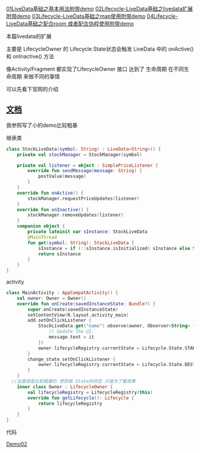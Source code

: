 [01LiveData基础之基本用法附带demo](https://github.com/yuanweiwork/liveDataDemo/blob/master/blog/01Lifecycle-LiveData%E5%9F%BA%E7%A1%80%E4%B9%8B%E5%9F%BA%E6%9C%AC%E7%94%A8%E6%B3%95%E9%99%84%E5%B8%A6demo.md)
[02Lifecycle-LiveData基础之livedata扩展附带demo](https://github.com/yuanweiwork/liveDataDemo/blob/master/blog/02Lifecycle-LiveData%E5%9F%BA%E7%A1%80%E4%B9%8B%E8%87%AA%E5%AE%9A%E4%B9%89livedata%E9%99%84%E5%B8%A6demo.md)
[03Lifecycle-LiveData基础之map使用附带demo](https://github.com/yuanweiwork/liveDataDemo/blob/master/blog/03Lifecycle-LiveData%E5%9F%BA%E7%A1%80%E4%B9%8Bmap%E4%BD%BF%E7%94%A8%E9%99%84%E5%B8%A6demo.md)
[04Lifecycle-LiveData基础之配合room 或者配合协程使用附带demo](https://github.com/yuanweiwork/liveDataDemo/blob/master/blog/04Lifecycle-LiveData%E5%9F%BA%E7%A1%80%E4%B9%8B%E9%85%8D%E5%90%88room%20%E6%88%96%E8%80%85%E9%85%8D%E5%90%88%E5%8D%8F%E7%A8%8B%E4%BD%BF%E7%94%A8%E9%99%84%E5%B8%A6demo.md)

本篇livedata的扩展

主要是 LifecycleOwner 的 Lifecycle.State状态会触发 LiveData 中的 onActive() 和 onInactive() 方法  

像Activity/Fragment 都实现了LifecycleOwner 接口   达到了 生命周期 在不同生命周期 来做不同的事情 

可以先看下官网的介绍 

## [文档](https://developer.android.google.cn/topic/libraries/architecture/livedata?hl=zh_cn#extend_livedata)

我参照写了小的demo比较粗暴

继承类

```kotlin
class StockLiveData(symbol: String) : LiveData<String>() {
    private val stockManager = StockManager(symbol)

    private val listener = object : SimplePriceListener {
        override fun sendMessage(message: String) {
            postValue(message)
        }
    }
    override fun onActive() {
        stockManager.requestPriceUpdates(listener)
    }
    override fun onInactive() {
        stockManager.removeUpdates(listener)
    }
    companion object {
        private lateinit var sInstance: StockLiveData
        @MainThread
        fun get(symbol: String): StockLiveData {
            sInstance = if (::sInstance.isInitialized) sInstance else StockLiveData(symbol)
            return sInstance
        }
    }
}
```

activity

``` kotlin
class MainActivity : AppCompatActivity() {
    val owner: Owner = Owner()
    override fun onCreate(savedInstanceState: Bundle?) {
        super.onCreate(savedInstanceState)
        setContentView(R.layout.activity_main)
        add.setOnClickListener {
            StockLiveData.get("name").observe(owner, Observer<String> {
                // Update the UI.
                message.text = it
            })
            owner.lifecycleRegistry.currentState = Lifecycle.State.STARTED
        }
        change_state.setOnClickListener {
            owner.lifecycleRegistry.currentState = Lifecycle.State.DESTROYED
        }
    }
  //这里就是比较粗暴的 想获取 State的状态 只是为了看效果
    inner class Owner : LifecycleOwner {
        val lifecycleRegistry = LifecycleRegistry(this)
        override fun getLifecycle(): Lifecycle {
            return lifecycleRegistry
        }
    }
}
```

代码

[Demo02](https://github.com/yuanweiwork/liveDataDemo/tree/master)